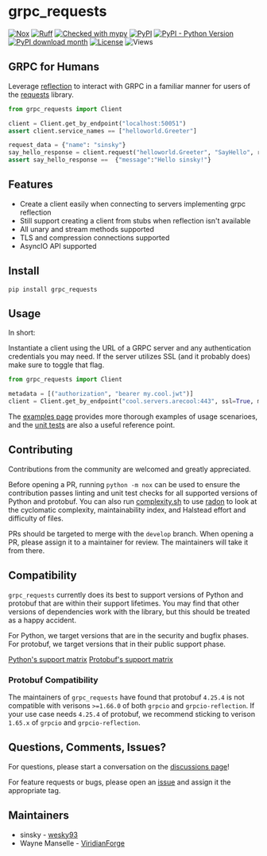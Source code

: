 # grpc_requests

[![Nox](https://img.shields.io/badge/%F0%9F%A6%8A-Nox-D85E00.svg)](https://github.com/wntrblm/nox)
[![Ruff](https://img.shields.io/endpoint?url=https://raw.githubusercontent.com/astral-sh/ruff/main/assets/badge/v2.json)](https://github.com/astral-sh/ruff)
[![Checked with mypy](https://www.mypy-lang.org/static/mypy_badge.svg)](https://mypy-lang.org/)
[![PyPI](https://img.shields.io/pypi/v/grpc-requests?style=flat-square)](https://pypi.org/project/grpc-requests)
[![PyPI - Python Version](https://img.shields.io/pypi/pyversions/grpc-requests?style=flat-square)](https://pypi.org/project/grpc-requests)
[![PyPI download month](https://img.shields.io/pypi/dm/grpc-requests?style=flat-square)](https://pypi.org/project/grpc-requests)
[![License](https://img.shields.io/badge/License-Apache_2.0-blue.svg)](https://opensource.org/licenses/Apache-2.0)
![Views](https://views.whatilearened.today/views/github/wesky93/grpc_requests.svg)

## GRPC for Humans

Leverage [reflection](https://github.com/grpc/grpc/blob/master/doc/server-reflection.md)
to interact with GRPC in a familiar manner for users of the [requests](https://requests.readthedocs.io/en/latest/) library.

```python
from grpc_requests import Client

client = Client.get_by_endpoint("localhost:50051")
assert client.service_names == ["helloworld.Greeter"]

request_data = {"name": "sinsky"}
say_hello_response = client.request("helloworld.Greeter", "SayHello", request_data)
assert say_hello_response ==  {"message":"Hello sinsky!"}
```

## Features

- Create a client easily when connecting to servers implementing grpc reflection
- Still support creating a client from stubs when reflection isn't available
- All unary and stream methods supported
- TLS and compression connections supported
- AsyncIO API supported

## Install

```shell script
pip install grpc_requests
```

## Usage

In short:

Instantiate a client using the URL of a GRPC server and any authentication
credentials you may need. If the server utilizes SSL (and it probably does)
make sure to toggle that flag.

```python
from grpc_requests import Client

metadata = [("authorization", "bearer my.cool.jwt")]
client = Client.get_by_endpoint("cool.servers.arecool:443", ssl=True, metadata=metadata)
```

The [examples page](./src/examples/README.md) provides more thorough examples of
usage scenarioes, and the [unit tests](./src/tests/) are also a useful reference point.

## Contributing

Contributions from the community are welcomed and greatly appreciated.

Before opening a PR, running `python -m nox` can be used to ensure the contribution passes
linting and unit test checks for all supported versions of Python and protobuf.
You can also run [complexity.sh](./complexity.sh) to use
[radon](https://pypi.org/project/radon/) to look at the cyclomatic complexity,
maintainability index, and Halstead effort and difficulty of files.

PRs should be targeted to merge with the `develop` branch. When opening a PR,
please assign it to a maintainer for review. The maintainers will take it from
there.

## Compatibility

`grpc_requests` currently does its best to support versions of Python and
protobuf that are within their support lifetimes. You may find that other versions
of dependencies work with the library, but this should be treated as a happy accident.

For Python, we target versions that are in the security and bugfix phases.
For protobuf, we target versions that in their public support phase.

[Python's support matrix](https://devguide.python.org/versions/)
[Protobuf's support matrix](https://protobuf.dev/support/version-support/#python)

### Protobuf Compatibility

The maintainers of `grpc_requests` have found that protobuf `4.25.4` is not compatible
with verisons `>=1.66.0` of both `grpcio` and `grpcio-reflection`. If your use case
needs `4.25.4` of protobuf, we recommend sticking to verison `1.65.x` of `grpcio` and
`grpcio-reflection`.

## Questions, Comments, Issues?

For questions, please start a conversation on the [discussions page](https://github.com/wesky93/grpc_requests/discussions)!

For feature requests or bugs, please open an [issue](https://github.com/wesky93/grpc_requests/issues) and assign it the appropriate tag.

## Maintainers

- sinsky - [wesky93](https://github.com/wesky93)
- Wayne Manselle - [ViridianForge](https://viridianforge.tech)
